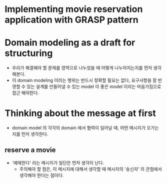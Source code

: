# Implementing movie reservation application with GRASP pattern

# Domain modeling as a draft for structuring
- 우리가 해결해야 할 문제를 영역으로 나누었을 때 어떻게 나누어지는지를 먼저 생각해본다. 
- 이 domain modeling 이라는 행위는 반드시 정확할 필요는 없다, 요구사항을 잘 반영할 수 있는 설계를 만들어낼 수 있는 model 이 좋은 model 이라는 마음가짐으로 접근 해야한다. 

# Thinking about the message at first
- domain model 의 각각의 domain 에서 협력이 일어날 때, 어떤 메시지가 오가는지를 먼저 생각한다. 
## reserve a movie
- '예매한다' 라는 메시지가 일단은 먼저 생각이 난다.
  - 주의해야 할 점은, 이 메시지에 대해서 생각할 때 메시지의 '송신자' 의 관점에서 생각해야 한다는 점이다.
